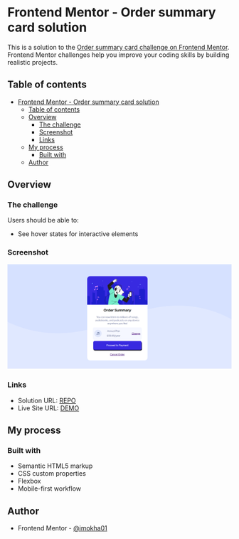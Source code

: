 # Frontend Mentor - Order summary card solution

This is a solution to the [Order summary card challenge on Frontend Mentor](https://www.frontendmentor.io/challenges/order-summary-component-QlPmajDUj). Frontend Mentor challenges help you improve your coding skills by building realistic projects. 

## Table of contents

- [Frontend Mentor - Order summary card solution](#frontend-mentor---order-summary-card-solution)
  - [Table of contents](#table-of-contents)
  - [Overview](#overview)
    - [The challenge](#the-challenge)
    - [Screenshot](#screenshot)
    - [Links](#links)
  - [My process](#my-process)
    - [Built with](#built-with)
  - [Author](#author)


## Overview

### The challenge

Users should be able to:

- See hover states for interactive elements

### Screenshot

![](./images/preview.png)

### Links

- Solution URL: [REPO](https://www.github.com/imokha01/)
- Live Site URL: [DEMO](imokha01.github.io/order-summary)

## My process

### Built with

- Semantic HTML5 markup
- CSS custom properties
- Flexbox
- Mobile-first workflow

## Author

- Frontend Mentor - [@imokha01](https://www.frontendmentor.io/profile/imokha01)

